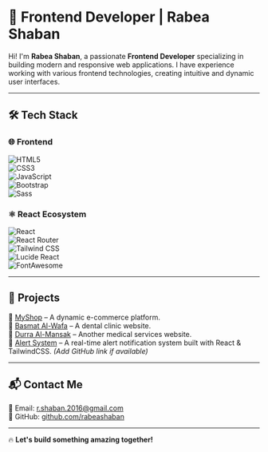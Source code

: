 # 🚀 Frontend Developer | Rabea Shaban  

Hi! I'm **Rabea Shaban**, a passionate **Frontend Developer** specializing in building modern and responsive web applications. I have experience working with various frontend technologies, creating intuitive and dynamic user interfaces.  

---

## 🛠 Tech Stack  

### 🌐 Frontend  
![HTML5](https://img.shields.io/badge/HTML5-E34F26?style=for-the-badge&logo=html5&logoColor=white)  
![CSS3](https://img.shields.io/badge/CSS3-1572B6?style=for-the-badge&logo=css3&logoColor=white)  
![JavaScript](https://img.shields.io/badge/JavaScript-F7DF1E?style=for-the-badge&logo=javascript&logoColor=black)  
![Bootstrap](https://img.shields.io/badge/Bootstrap-7952B3?style=for-the-badge&logo=bootstrap&logoColor=white)  
![Sass](https://img.shields.io/badge/Sass-CC6699?style=for-the-badge&logo=sass&logoColor=white)  

### ⚛️ React Ecosystem  
![React](https://img.shields.io/badge/React-61DAFB?style=for-the-badge&logo=react&logoColor=black)  
![React Router](https://img.shields.io/badge/React_Router-CA4245?style=for-the-badge&logo=react-router&logoColor=white)  
![Tailwind CSS](https://img.shields.io/badge/Tailwind_CSS-38B2AC?style=for-the-badge&logo=tailwind-css&logoColor=white)  
![Lucide React](https://img.shields.io/badge/Lucide-000000?style=for-the-badge&logo=lucide&logoColor=white)  
![FontAwesome](https://img.shields.io/badge/Font_Awesome-339AF0?style=for-the-badge&logo=font-awesome&logoColor=white)  

---

## 📂 Projects  
🔹 [MyShop](https://github.com/rabeashaban/MyShop) – A dynamic e-commerce platform.  
🔹 [Basmat Al-Wafa](http://basmat-alwafa.com/) – A dental clinic website.  
🔹 [Durra Al-Mansak](https://durrtalmansak.com/) – Another medical services website.  
🔹 [Alert System](#) – A real-time alert notification system built with React & TailwindCSS. *(Add GitHub link if available)*  

---

## 📬 Contact Me  
📧 Email: [r.shaban.2016@gmail.com](mailto:r.shaban.2016@gmail.com)  
💼 GitHub: [github.com/rabeashaban](https://github.com/rabeashaban)  

---

🔥 **Let's build something amazing together!**
